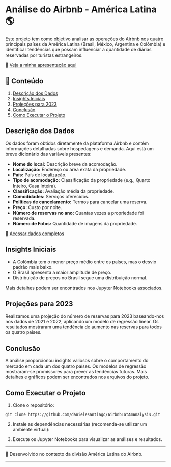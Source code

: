 # Análise do Airbnb - América Latina 🌎

Este projeto tem como objetivo analisar as operações do Airbnb nos quatro principais países da América Latina (Brasil, México, Argentina e Colômbia) e identificar tendências que possam influenciar a quantidade de diárias reservadas por turistas estrangeiros.

📄 [Veja a minha apresentação aqui](https://github.com/danielesantiago/AirbnbLatAmAnalysis/blob/master/An%C3%A1lise%20do%20Airbnb.pdf)

## 📂 Conteúdo

1. [Descrição dos Dados](#descrição-dos-dados)
2. [Insights Iniciais](#insights-iniciais)
3. [Projeções para 2023](#projeções-para-2023)
4. [Conclusão](#conclusão)
5. [Como Executar o Projeto](#como-executar-o-projeto)

## Descrição dos Dados

Os dados foram obtidos diretamente da plataforma Airbnb e contêm informações detalhadas sobre hospedagens e demanda. Aqui está um breve dicionário das variáveis presentes:

- **Nome do local:** Descrição breve da acomodação.
- **Localização:** Endereço ou área exata da propriedade.
- **País:** País de localização.
- **Tipo de acomodação:** Classificação da propriedade (e.g., Quarto Inteiro, Casa Inteira).
- **Classificação:** Avaliação média da propriedade.
- **Comodidades:** Serviços oferecidos.
- **Políticas de cancelamento:** Termos para cancelar uma reserva.
- **Preço:** Custo por noite.
- **Número de reservas no ano:** Quantas vezes a propriedade foi reservada.
- **Número de Fotos:** Quantidade de imagens da propriedade.

🔗 [Acessar dados completos](https://docs.google.com/spreadsheets/d/10XiW4y9bQ323wkCYh3gMvqP7SWgTsAAdpusxg_38krQ/edit?usp=sharing)

## Insights Iniciais

- A Colômbia tem o menor preço médio entre os países, mas o desvio padrão mais baixo.
- O Brasil apresenta a maior amplitude de preço.
- Distribuição de preços no Brasil segue uma distribuição normal.

Mais detalhes podem ser encontrados nos Jupyter Notebooks associados.

## Projeções para 2023

Realizamos uma projeção do número de reservas para 2023 baseando-nos nos dados de 2021 e 2022, aplicando um modelo de regressão linear. Os resultados mostraram uma tendência de aumento nas reservas para todos os quatro países.

## Conclusão

A análise proporcionou insights valiosos sobre o comportamento do mercado em cada um dos quatro países. Os modelos de regressão mostraram-se promissores para prever as tendências futuras. Mais detalhes e gráficos podem ser encontrados nos arquivos do projeto.

## Como Executar o Projeto

1. Clone o repositório:
```
git clone https://github.com/danielesantiago/AirbnbLatAmAnalysis.git
```

2. Instale as dependências necessárias (recomenda-se utilizar um ambiente virtual):

3. Execute os Jupyter Notebooks para visualizar as análises e resultados.

---

📌 Desenvolvido no contexto da divisão América Latina do Airbnb.

---
